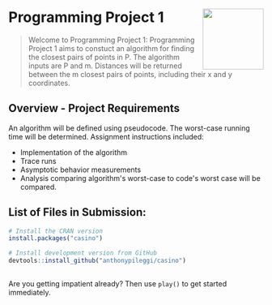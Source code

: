 
# Programming Project 1 <img src="man/figures/logo.png" align="right" alt="" width="120" />

> Welcome to Programming Project 1:
> Programming Project 1 aims to constuct an algorithm for finding the closest pairs of points in P.
> The algorithm inputs are P and m. Distances will be returned between the m closest pairs of points, 
> including their x and y coordinates.

## Overview - Project Requirements

An algorithm will be defined using pseudocode.
The worst-case running time will be determined.
Assignment instructions included:

  - Implementation of the algorithm
  - Trace runs
  - Asymptotic behavior measurements
  - Analysis comparing algorithm's worst-case to code's worst case will be compared.

## List of Files in Submission:

``` r
# Install the CRAN version
install.packages("casino")

# Install development version from GitHub
devtools::install_github("anthonypileggi/casino")
```

## 

Are you getting impatient already? Then use `play()` to get started
immediately.
